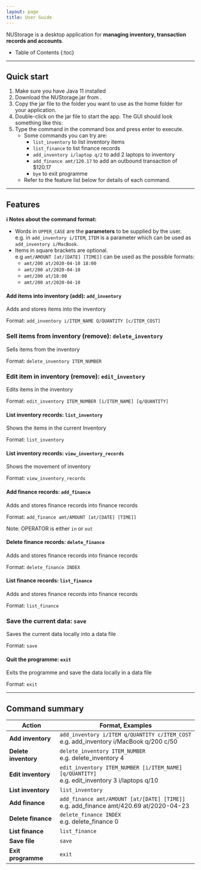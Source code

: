 ```yaml
---
layout: page
title: User Guide
---
```


NUStorage is a desktop application for __managing inventory, transaction records and accounts__.

* Table of Contents
{:toc}

--------------------------------------------------------------------------------------------------------------------

## Quick start

1. Make sure you have Java 11 installed
1. Download the NUStorage.jar from <here>.
1. Copy the jar file to the folder you want to use as the home folder for your application.
1. Double-click on the jar file to start the app. The GUI should look something like this: <insert picture here>
1. Type the command in the command box and press enter to execute.
    - Some commands you can try are:
        - `list_inventory` to list inventory items
        - `list_finance` to list finance records
        - `add_inventory i/laptop q/2` to add 2 laptops to inventory
        - `add_finance amt/120.17` to add an outbound transaction of $120.17
        - `bye` to exit programme
    - Refer to the feature list below for details of each command.



--------------------------------------------------------------------------------------------------------------------

## Features

<div markdown="block" class="alert alert-info">

**:information_source: Notes about the command format:**<br>
* Words in `UPPER_CASE` are the __parameters__ to be supplied by the user.<br>
    e.g. in `add_inventory i/ITEM`, `ITEM` is a parameter which can be used as `add_inventory i/MacBook`.
* Items in square brackets are optional.<br>
  e.g `amt/AMOUNT [at/[DATE] [TIME]]` can be used as the possible formats:
  * `amt/200 at/2020-04-10 18:00`
  * `amt/200 at/2020-04-10`
  * `amt/200 at/18:00`
  * `amt/200 at/2020-04-10`
</div>

#### Add items into inventory (add): `add_inventory`
Adds and stores items into the inventory

Format: `add_inventory i/ITEM_NAME Q/QUANTITY [c/ITEM_COST]`


### Sell items from inventory (remove): `delete_inventory`
Sells items from the inventory

Format: `delete_inventory ITEM_NUMBER`


### Edit item in inventory (remove): `edit_inventory`
Edits items in the inventory

Format: `edit_inventory ITEM_NUMBER [i/ITEM_NAME] [q/QUANTITY]`


#### List inventory records: `list_inventory`
Shows the items in the current Inventory

Format: `list_inventory`

#### List inventory records: `view_inventory_records`
Shows the movement of inventory

Format: `view_inventory_records`


#### Add finance records: `add_finance`
Adds and stores finance records into finance records

Format: `add_finance amt/AMOUNT [at/[DATE] [TIME]]`

Note: OPERATOR is either `in` or `out`


#### Delete finance records: `delete_finance`

Adds and stores finance records into finance records

Format: `delete_finance INDEX`


#### List finance records: `list_finance`

Adds and stores finance records into finance records

Format: `list_finance`


### Save the current data: `save`

Saves the current data locally into a data file

Format: `save`


#### Quit the programme: `exit`

Exits the programme and save the data locally in a data file

Format: `exit`

--------------------------------------------------------------------------------------------------------------------

## Command summary

Action | Format, Examples
--------|------------------
__Add inventory__ | `add_inventory i/ITEM q/QUANTITY c/ITEM_COST`<br> e.g. add_inventory i/MacBook q/200 c/50
__Delete inventory__ | `delete_inventory ITEM_NUMBER`<br> e.g. delete_inventory 4
__Edit inventory__ | `edit_inventory ITEM_NUMBER [i/ITEM_NAME] [q/QUANTITY]`<br> e.g. edit_inventory 3 i/laptops q/10
__List inventory__ | `list_inventory`
__Add finance__ | `add_finance amt/AMOUNT [at/[DATE] [TIME]]`<br> e.g. add_finance amt/420.69 at/2020-04-23
__Delete finance__ | `delete_finance INDEX`<br> e.g. delete_finance 0
__List finance__ | `list_finance`
__Save file__ | `save`
__Exit programme__ | `exit`

